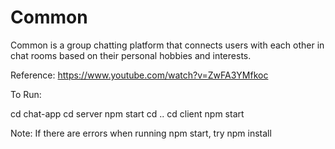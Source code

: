 # Common

Common is a group chatting platform that connects users with each other in chat rooms based on their personal hobbies and interests.

Reference:
https://www.youtube.com/watch?v=ZwFA3YMfkoc

To Run:

cd chat-app
cd server
npm start
cd ..
cd client
npm start

Note: If there are errors when running npm start, try npm install
